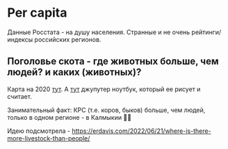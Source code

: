 # Per capita
Данные Росстата - на душу населения.
Странные и не очень рейтинги/индексы российских регионов.

## Поголовье скота - где животных больше, чем людей? и каких (животных)?

  Карта на 2020 [тут](https://takie-pirogi.github.io/per_capita/2020_livestock.html). А [тут](https://github.com/takie-pirogi/per_capita/blob/main/Livestock.ipynb) джупутер ноутбук, который ее рисует и считает.

  Занимательный факт: КРС (т.е. коров, быков) больше, чем людей, только в одном регионе - в Калмыкии 🧘‍♀️
  
  Идею подсмотрела - https://erdavis.com/2022/06/21/where-is-there-more-livestock-than-people/

